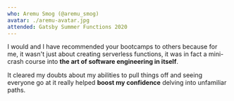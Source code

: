 ```yaml
---
who: Aremu Smog (@aremu_smog)
avatar: ./aremu-avatar.jpg
attended: Gatsby Summer Functions 2020
---
```


I would and I have recommended your bootcamps to others because for me, it wasn't just about creating serverless functions, it was in fact a mini-crash course into **the art of software engineering in itself**.

It cleared my doubts about my abilities to pull things off and seeing everyone go at it really helped **boost my confidence** delving into unfamiliar paths.
